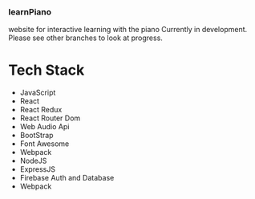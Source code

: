 ### learnPiano
website for interactive learning with the piano
Currently in development. Please see other branches to look at progress.

# Tech Stack
- JavaScript
- React
- React Redux
- React Router Dom
- Web Audio Api
- BootStrap
- Font Awesome
- Webpack
- NodeJS
- ExpressJS
- Firebase Auth and Database
- Webpack